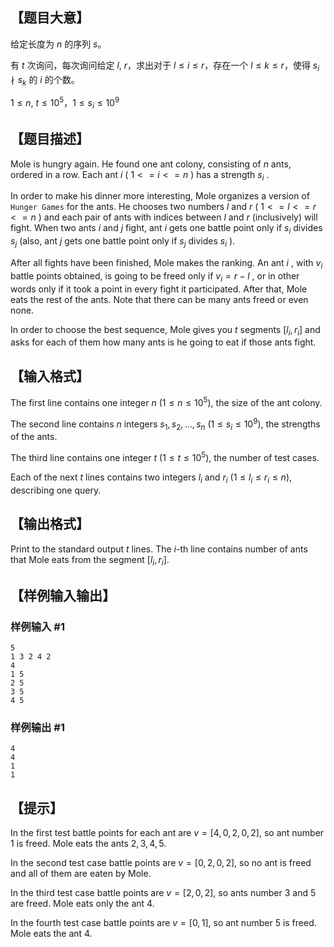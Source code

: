 ## 【题目大意】

给定长度为 $n$ 的序列 $s$。

有 $t$ 次询问，每次询问给定 $l,\ r$，求出对于 $l\leq i\leq r$，存在一个 $l\leq k\leq r$，使得 $s_i\nmid s_k$ 的 $i$ 的个数。

$1\leq n,\ t\leq 10^5$，$1\leq s_i\leq 10^9$

## 【题目描述】

Mole is hungry again. He found one ant colony, consisting of $n$ ants, ordered in a row. Each ant $i$ ( $1<=i<=n$ ) has a strength $s_{i}$ .

In order to make his dinner more interesting, Mole organizes a version of `Hunger Games` for the ants. He chooses two numbers $l$ and $r$ ( $1<=l<=r<=n$ ) and each pair of ants with indices between $l$ and $r$ (inclusively) will fight. When two ants $i$ and $j$ fight, ant $i$ gets one battle point only if $s_{i}$ divides $s_{j}$ (also, ant $j$ gets one battle point only if $s_{j}$ divides $s_{i}$ ).

After all fights have been finished, Mole makes the ranking. An ant $i$ , with $v_{i}$ battle points obtained, is going to be freed only if $v_{i}=r-l$ , or in other words only if it took a point in every fight it participated. After that, Mole eats the rest of the ants. Note that there can be many ants freed or even none.

In order to choose the best sequence, Mole gives you $t$ segments $[l_{i},r_{i}]$ and asks for each of them how many ants is he going to eat if those ants fight.

## 【输入格式】

The first line contains one integer $n$ ($1 ≤ n ≤ 10^5$), the size of the ant colony.

The second line contains $n$ integers $s_1, s_2, \ldots, s_n$ ($1 ≤ s_i ≤ 10^9$), the strengths of the ants.

The third line contains one integer $t$ ($1 ≤ t ≤ 10^5$), the number of test cases.

Each of the next $t$ lines contains two integers $l_i$ and $r_i$ ($1 ≤ l_i ≤ r_i ≤ n$), describing one query.

## 【输出格式】

Print to the standard output $t$ lines. The $i$-th line contains number of ants that Mole eats from the segment $[l_i, r_i]$.

## 【样例输入输出】

### 样例输入 #1

```
5
1 3 2 4 2
4
1 5
2 5
3 5
4 5
```

### 样例输出 #1

```
4
4
1
1
```

## 【提示】

In the first test battle points for each ant are $v = [4, 0, 2, 0, 2]$, so ant number $1$ is freed. Mole eats the ants $2, 3, 4, 5$.

In the second test case battle points are $v = [0, 2, 0, 2]$, so no ant is freed and all of them are eaten by Mole.

In the third test case battle points are $v = [2, 0, 2]$, so ants number $3$ and $5$ are freed. Mole eats only the ant $4$.

In the fourth test case battle points are $v = [0, 1]$, so ant number $5$ is freed. Mole eats the ant $4$.
